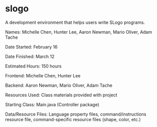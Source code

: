 # slogo
A development environment that helps users write SLogo programs.

Names: Michelle Chen, Hunter Lee, Aaron Newman, Mario Oliver, Adam Tache

Date Started: February 16

Date Finished: March 12

Estimated Hours: 150 hours

Frontend: Michelle Chen, Hunter Lee

Backend: Aaron Newman, Mario Oliver, Adam Tache

Resources Used: Class materials provided with project

Starting Class: Main.java (Controller package)

Data/Resource Files: Language property files, command/instructions resource file, command-specific resource files (shape, color, etc.)



